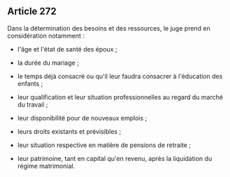 Article 272
----
Dans la détermination des besoins et des ressources, le juge prend en
considération notamment :

- l'âge et l'état de santé des époux ;

- la durée du mariage ;

- le temps déjà consacré ou qu'il leur faudra consacrer à l'éducation des
enfants ;

- leur qualification et leur situation professionnelles au regard du marché du
travail ;

- leur disponibilité pour de nouveaux emplois ;

- leurs droits existants et prévisibles ;

- leur situation respective en matière de pensions de retraite ;

- leur patrimoine, tant en capital qu'en revenu, après la liquidation du régime
matrimonial.
